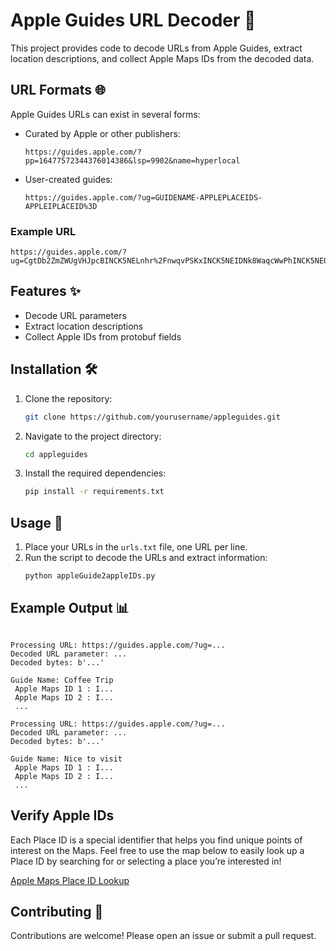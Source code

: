 # Apple Guides URL Decoder 📜

This project provides code to decode URLs from Apple Guides, extract location descriptions, and collect Apple Maps IDs from the decoded data.

## URL Formats 🌐

Apple Guides URLs can exist in several forms:

- Curated by Apple or other publishers: 
  ```
  https://guides.apple.com/?pp=16477572344376014386&lsp=9902&name=hyperlocal
  ```
- User-created guides: 
  ```
  https://guides.apple.com/?ug=GUIDENAME-APPLEPLACEIDS-APPLEIPLACEID%3D
  ```

### Example URL

```
https://guides.apple.com/?ug=CgtDb2ZmZWUgVHJpcBINCK5NELnhr%2FnwqvPSKxINCK5NEIDNk8WaqcWwPhINCK5NEODH9sObxvSqOxINCK5NEJGZhqvmhqfCIhINCK5NEPzqnpiH1vfBeRIOCK5NEMzYusHXgunY7gESDgiuTRDQy9flycmh7P4BEg4Irk0Q9aqhv5aaxYeQARINCK5NEP70qsqh4a3cXBINCK5NEPH9lMD31NGsahIOCK5NEIHK5vD1tdX7rAESDQiuTRCo1p31%2FNiZ0C4SDQiuTRC%2B%2FZXS0rbkqngSDgiuTRC5%2F5XLk7SfzoUBEg4Irk0QxM7mhe6Yx6X%2BARINCK5NEMej3cf6j4v7WhINCK5NEMSkxOrBx67eOQ%3D%3D
```

## Features ✨

- Decode URL parameters
- Extract location descriptions
- Collect Apple IDs from protobuf fields

## Installation 🛠️

1. Clone the repository:
    ```sh
    git clone https://github.com/yourusername/appleguides.git
    ```
2. Navigate to the project directory:
    ```sh
    cd appleguides
    ```
3. Install the required dependencies:
    ```sh
    pip install -r requirements.txt
    ```

## Usage 🚀

1. Place your URLs in the `urls.txt` file, one URL per line.
2. Run the script to decode the URLs and extract information:
    ```sh
    python appleGuide2appleIDs.py
    ```

## Example Output 📊

```

Processing URL: https://guides.apple.com/?ug=...
Decoded URL parameter: ...
Decoded bytes: b'...'

Guide Name: Coffee Trip
 Apple Maps ID 1 : I...
 Apple Maps ID 2 : I...
 ...

Processing URL: https://guides.apple.com/?ug=...
Decoded URL parameter: ...
Decoded bytes: b'...'

Guide Name: Nice to visit
 Apple Maps ID 1 : I...
 Apple Maps ID 2 : I...
 ...
```

## Verify Apple IDs
Each Place ID is a special identifier that helps you find unique points of interest on the Maps. Feel free to use the map below to easily look up a Place ID by searching for or selecting a place you’re interested in!

[Apple Maps Place ID Lookup](https://developer.apple.com/maps/place-id-lookup/)

## Contributing 🤝

Contributions are welcome! Please open an issue or submit a pull request.
